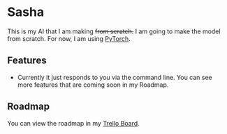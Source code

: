 # Sasha
This is my AI that I am making ~~from scratch.~~ I am going to make the model from scratch. For now, I am using [PyTorch](https://pytorch.org).

## Features
- Currently it just responds to you via the command line. You can see more features that are coming soon in my Roadmap.

## Roadmap
You can view the roadmap in my [Trello Board](https://trello.com/b/dbZWvVJD/sasha).
